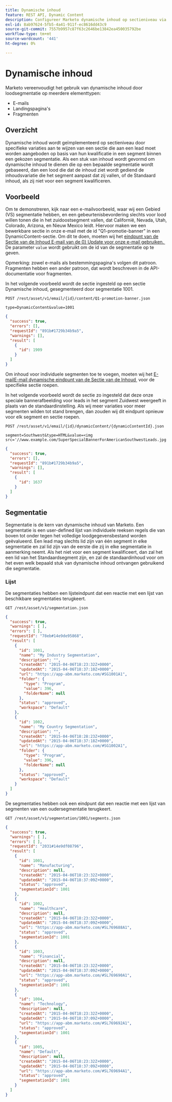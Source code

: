 ```yaml
---
title: Dynamische inhoud
feature: REST API, Dynamic Content
description: Configureer Marketo dynamische inhoud op sectieniveau via REST API's met behulp van segmentaties om e-mails, landingspagina's en fragmenten met eindpunten en voorbeelden aan te passen
exl-id: 8ab97624-5fb5-4a41-911f-ec8616dd43c9
source-git-commit: 7557b9957c87f63c2646be13842ea450035792be
workflow-type: tm+mt
source-wordcount: '441'
ht-degree: 0%

---
```


# Dynamische inhoud

Marketo vereenvoudigt het gebruik van dynamische inhoud door loodsegmentatie op meerdere elementtypen:

- E-mails
- Landingspagina&#39;s
- Fragmenten

## Overzicht

Dynamische inhoud wordt geïmplementeerd op sectieniveau door specifieke variaties aan te wijzen van een sectie die aan een lead moet worden aangeboden op basis van hun kwalificatie in een segment binnen een gekozen segmentatie. Als een stuk van inhoud wordt gevormd om dynamische inhoud te dienen die op een bepaalde segmentatie wordt gebaseerd, dan een lood die dat de inhoud ziet wordt gediend de inhoudsvariatie die het segment aanpast dat zij vallen, of de Standaard inhoud, als zij niet voor een segment kwalificeren.

## Voorbeeld

Om te demonstreren, kijk naar een e-mailvoorbeeld, waar wij een Gebied (VS) segmentatie hebben, en een gebeurtenisbevordering slechts voor lood willen tonen die in het zuidoostsegment vallen, dat Californië, Nevada, Utah, Colorado, Arizona, en Nieuw Mexico leidt. Hiervoor maken we een bewerkbare sectie in onze e-mail met de id &quot;Q1-promotie-banner&quot; in een DynamicContent-sectie. Om dit te doen, moeten wij het [&#x200B; eindpunt van de Sectie van de Inhoud E-mail van de 0&rbrace; Update voor onze e-mail gebruiken. &#x200B;](https://developer.adobe.com/marketo-apis/api/asset/#tag/Emails/operation/updateEmailComponentContentUsingPOST) De parameter `value` wordt gebruikt om de id van de segmentatie op te geven.

Opmerking: zowel e-mails als bestemmingspagina&#39;s volgen dit patroon. Fragmenten hebben een ander patroon, dat wordt beschreven in de API-documentatie voor fragmenten.

In het volgende voorbeeld wordt de sectie ingesteld op een sectie Dynamische inhoud, gesegmenteerd door segmentatie 1001.

```
POST /rest/asset/v1/email/{id}/content/Q1-promotion-banner.json
```

```
type=DynamicContent&value=1001
```

```json
{
  "success": true,
  "errors": [],
  "requestId": "891b#1729b34b9a5",
  "warnings": [],
  "result": [
    {
      "id": 1909
    }
  ]
}
```

Om inhoud voor individuele segmenten toe te voegen, moeten wij het [&#x200B; E-mailE-mail dynamische eindpunt van de Sectie van de Inhoud &#x200B;](https://developer.adobe.com/marketo-apis/api/asset/#tag/Emails/operation/updateEmailDynamicContentUsingPOST) voor de specifieke sectie roepen.

In het volgende voorbeeld wordt de sectie zo ingesteld dat deze onze speciale bannerafbeelding voor leads in het segment Zuidwest weergeeft in plaats van de standaardinstelling. Als wij meer variaties voor meer segmenten wilden tot stand brengen, dan zouden wij dit eindpunt opnieuw voor elk segment en sectie roepen.

```
POST /rest/asset/v1/email/{id}/dynamicContent/{dynamicContentId}.json
```

```
segment=Southwest&type=HTML&value=<img src='//www.example.com/SuperSpecialBannerForAmericanSouthwestLeads.jpg'/>
```

```json
{
  "success": true,
  "errors": [],
  "requestId": "891b#1729b34b9a5",
  "warnings": [],
  "result": [
    {
      "id": 1637
    }
  ]
}
```

## Segmentatie

Segmentatie is de kern van dynamische inhoud van Marketo. Een segmentatie is een user-defined lijst van individuele reeksen regels die van boven tot onder tegen het volledige loodgegevensbestand worden geëvalueerd. Een lead mag slechts lid zijn van één segment in elke segmentatie en zal lid zijn van de eerste die zij in elke segmentatie in aanmerking neemt. Als het niet voor een segment kwalificeert, dan zal het een lid van het Standaardsegment zijn, en zal de standaardinhoud voor om het even welk bepaald stuk van dynamische inhoud ontvangen gebruikend die segmentatie.

### Lijst

De segmentaties hebben een lijsteindpunt dat een reactie met een lijst van beschikbare segmentaties terugkeert.

```
GET /rest/asset/v1/segmentation.json
```

```json
{
  "success": true,
  "warnings": [ ],
  "errors": [ ],
  "requestId": "78eb#14e9de95868",
  "result": [
    {
      "id": 1001,
      "name": "My Industry Segmentation",
      "description": "",
      "createdAt": "2015-04-06T18:23:32Z+0000",
      "updatedAt": "2015-04-06T18:37:10Z+0000",
      "url": "https://app-abm.marketo.com/#SG1001A1",
      "folder": {
        "type": "Program",
        "value": 396,
        "folderName": null
      },
      "status": "approved",
      "workspace": "Default"
    },
    {
      "id": 1002,
      "name": "My Country Segmentation",
      "description": "",
      "createdAt": "2015-04-06T18:28:23Z+0000",
      "updatedAt": "2015-04-06T18:37:18Z+0000",
      "url": "https://app-abm.marketo.com/#SG1002A1",
      "folder": {
        "type": "Program",
        "value": 396,
        "folderName": null
      },
      "status": "approved",
      "workspace": "Default"
    }
  ]
}
```

De segmentaties hebben ook een eindpunt dat een reactie met een lijst van segmenten van een oudersegmentatie terugkeert.

```
GET /rest/asset/v1/segmentation/1001/segments.json
```

```json
{
  "success": true,
  "warnings": [ ],
  "errors": [ ],
  "requestId": "2031#14e9df08796",
  "result": [
    {
      "id": 1001,
      "name": "Manufacturing",
      "description": null,
      "createdAt": "2015-04-06T18:23:32Z+0000",
      "updatedAt": "2015-04-06T18:37:09Z+0000",
      "status": "approved",
      "segmentationId": 1001
    },
    {
      "id": 1002,
      "name": "Healthcare",
      "description": null,
      "createdAt": "2015-04-06T18:23:32Z+0000",
      "updatedAt": "2015-04-06T18:37:09Z+0000",
      "url": "https://app-abm.marketo.com/#SL769688A1",
      "status": "approved",
      "segmentationId": 1001
    },
    {
      "id": 1003,
      "name": "Financial",
      "description": null,
      "createdAt": "2015-04-06T18:23:32Z+0000",
      "updatedAt": "2015-04-06T18:37:09Z+0000",
      "url": "https://app-abm.marketo.com/#SL769690A1",
      "status": "approved",
      "segmentationId": 1001
    },
    {
      "id": 1004,
      "name": "Technology",
      "description": null,
      "createdAt": "2015-04-06T18:23:32Z+0000",
      "updatedAt": "2015-04-06T18:37:09Z+0000",
      "url": "https://app-abm.marketo.com/#SL769692A1",
      "status": "approved",
      "segmentationId": 1001
    },
    {
      "id": 1005,
      "name": "Default",
      "description": null,
      "createdAt": "2015-04-06T18:23:32Z+0000",
      "updatedAt": "2015-04-06T18:37:09Z+0000",
      "url": "https://app-abm.marketo.com/#SL769694A1",
      "status": "approved",
      "segmentationId": 1001
    }
  ]
}
```
